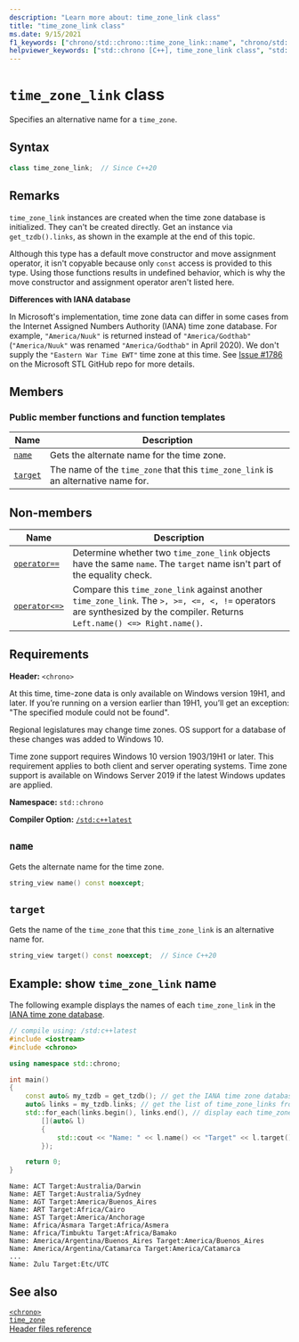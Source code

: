 ```yaml
---
description: "Learn more about: time_zone_link class"
title: "time_zone_link class"
ms.date: 9/15/2021
f1_keywords: ["chrono/std::chrono::time_zone_link::name", "chrono/std::chrono::time_zone_link::target"]
helpviewer_keywords: ["std::chrono [C++], time_zone_link class", "std::chrono::time_zone_link::name function", "std::chrono::time_zone_link::target function"]
---
```

# `time_zone_link` class

Specifies an alternative name for a `time_zone`.

## Syntax

```cpp
class time_zone_link;  // Since C++20
```

## Remarks

`time_zone_link` instances are created when the time zone database is initialized. They can't be created directly. Get an instance via `get_tzdb().links`, as shown in the example at the end of this topic.

Although this type has a default move constructor and move assignment operator, it isn't copyable because only `const` access is provided to this type. Using those functions results in undefined behavior, which is why the move constructor and assignment operator aren't listed here.

**Differences with IANA database**

In Microsoft's implementation, time zone data can differ in some cases from the Internet Assigned Numbers Authority (IANA) time zone database. For example, `"America/Nuuk"` is returned instead of `"America/Godthab"` (`"America/Nuuk"` was renamed `"America/Godthab"` in April 2020). We don't supply the `"Eastern War Time EWT"` time zone at this time. See [Issue #1786](https://github.com/microsoft/STL/issues/1786) on the Microsoft STL GitHub repo for more details.

## Members

### Public member functions and function templates

| Name | Description |
|--|--|
| [`name`](#std-chrono-time-zone-link-name) | Gets the alternate name for the time zone. |
| [`target`](#std-chrono-time-zone-link-target) | The name of the `time_zone` that this `time_zone_link` is an alternative name for. |

## Non-members

| Name | Description |
|--|--|
| [`operator==`](chrono-operators.md#op_eq_eq) | Determine whether two `time_zone_link` objects have the same `name`. The `target` name isn't part of the equality check. |
| [`operator<=>`](chrono-operators.md#op_spaceship) | Compare this `time_zone_link` against another `time_zone_link`. The `>, >=, <=, <, !=` operators are synthesized by the compiler. Returns  `Left.name() <=> Right.name()`. |

## Requirements

**Header:** `<chrono>`

At this time, time-zone data is only available on Windows version 19H1, and later. If you’re running on a version earlier than 19H1, you’ll get an exception: "The specified module could not be found".

Regional legislatures may change time zones. OS support for a database of these changes was added to Windows 10.

Time zone support requires Windows 10 version 1903/19H1 or later. This requirement applies to both client and server operating systems. Time zone support is available on Windows Server 2019 if the latest Windows updates are applied.

**Namespace:** `std::chrono`

**Compiler Option:** [`/std:c++latest`](../build/reference/std-specify-language-standard-version.md)

## <a name="std-chrono-time-zone-link-name"></a> `name`

Gets the alternate name for the time zone.

```cpp
string_view name() const noexcept;
```

## <a name="std-chrono-time-zone-link-target"></a> `target`

Gets the name of the `time_zone` that this `time_zone_link` is an alternative name for.

```cpp
string_view target() const noexcept;  // Since C++20
```

## Example: show `time_zone_link` name

The following example displays the names of each `time_zone_link` in the [IANA time zone database](https://www.iana.org/time-zones).

```cpp
// compile using: /std:c++latest
#include <iostream>
#include <chrono>

using namespace std::chrono;

int main()
{
    const auto& my_tzdb = get_tzdb(); // get the IANA time zone database
    auto& links = my_tzdb.links; // get the list of time_zone_links from the database
    std::for_each(links.begin(), links.end(), // display each time_zone_link name and target
        [](auto& l)
        {
            std::cout << "Name: " << l.name() << "Target" << l.target() << '\n';
        });

    return 0;
}
```

```output
Name: ACT Target:Australia/Darwin
Name: AET Target:Australia/Sydney
Name: AGT Target:America/Buenos_Aires
Name: ART Target:Africa/Cairo
Name: AST Target:America/Anchorage
Name: Africa/Asmara Target:Africa/Asmera
Name: Africa/Timbuktu Target:Africa/Bamako
Name: America/Argentina/Buenos_Aires Target:America/Buenos_Aires
Name: America/Argentina/Catamarca Target:America/Catamarca
...
Name: Zulu Target:Etc/UTC
```

## See also

[`<chrono>`](chrono.md)\
[`time_zone`](time-zone-class.md)\
[Header files reference](cpp-standard-library-header-files.md)